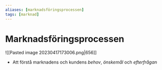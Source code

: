 ```yaml
---
aliases: [marknadsföringsprocessen]
tags: [marknad]
---
```

# Marknadsföringsprocessen
![[Pasted image 20230417173006.png|656]]
- Att förstå marknadens och kundens *behov*, *önskemål* och *efterfrågan*